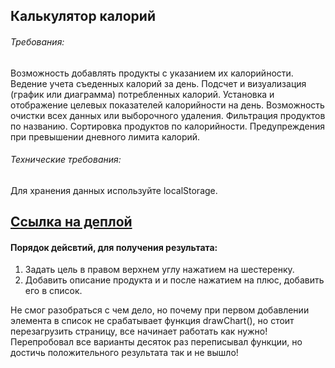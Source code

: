 <h2>Калькулятор калорий</h2>

<h6>Требования:</h6>

Возможность добавлять продукты с указанием их калорийности.
Ведение учета съеденных калорий за день.
Подсчет и визуализация (график или диаграмма) потребленных калорий.
Установка и отображение целевых показателей калорийности на день.
Возможность очистки всех данных или выборочного удаления.
Фильтрация продуктов по названию.
Сортировка продуктов по калорийности.
Предупреждения при превышении дневного лимита калорий.

<h6>Технические требования:</h6>
Для хранения данных используйте localStorage.

<h2><a href="https://calories-counter-seven.vercel.app/">Ссылка на деплой</a></h2>

<h4>Порядок дейсвтий, для получения результата: </h4>

1. Задать цель в правом верхнем углу нажатием на шестеренку.
2. Добавить описание продукта и и после нажатием на плюс, добавить его в список.

Не смог разобраться с чем дело, но почему при первом добавлении элемента в список не срабатывает функция drawChart(), но стоит перезагрузить страницу, все начинает работать как нужно! Перепробовал все варианты десяток раз переписывал функции, но достичь положительного результата так и не вышло!